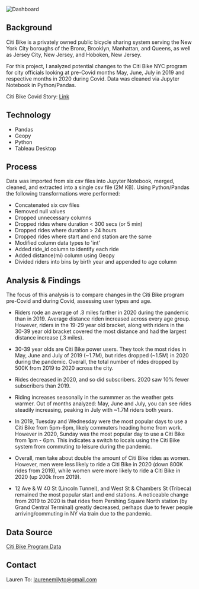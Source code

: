 ![Dashboard](https://i.pinimg.com/originals/8d/1e/18/8d1e18d24c94e1b3fdf432796a6f1b21.jpg)

## Background
Citi Bike is a privately owned public bicycle sharing system serving the New York City boroughs of the Bronx, Brooklyn, Manhattan, and Queens, as well as Jersey City, New Jersey, and Hoboken, New Jersey. 

For this project, I analyzed potential changes to the Citi Bike NYC program for city officials looking at pre-Covid months May, June, July in 2019 and respective months in 2020 during Covid. Data was cleaned via Jupyter Notebook in Python/Pandas. 

Citi Bike Covid Story: [Link](https://public.tableau.com/app/profile/lauren.to8058/viz/CitiBikeCovidAnalysis/CitiBikeStory?publish=yes)

## Technology
- Pandas
- Geopy
- Python
- Tableau Desktop

## Process
Data was imported from six csv files into Jupyter Notebook, merged, cleaned, and extracted into a single csv file (2M KB). Using Python/Pandas the following transformations were performed: 

- Concatenated six csv files
- Removed null values
- Dropped unnecessary columns
- Dropped rides where duration < 300 secs (or 5 min)
- Dropped rides where duration > 24 hours
- Dropped rides where start and end station are the same
- Modified column data types to 'int'
- Added ride_id column to identify each ride
- Added distance(mi) column using Geopy
- Divided riders into bins by birth year and appended to age column

## Analysis & Findings
The focus of this analysis is to compare changes in the Citi Bike program pre-Covid and during Covid, assessing user types and age. 

- Riders rode an average of .3 miles farther in 2020 during the pandemic than in 2019. Average distance riden increased across every age group. However, riders in the 19-29 year old bracket, along with riders in the 30-39 year old bracket covered the most distance and had the largest distance increase (.3 miles). 

- 30-39 year olds are Citi Bike power users. They took the most rides in May, June and July of 2019 (~1.7M), but rides dropped (~1.5M) in 2020 during the pandemic. Overall, the total number of rides dropped by 500K from 2019 to 2020 across the city. 

- Rides decreased in 2020, and so did subscribers. 2020 saw 10% fewer subscribers than 2019.  

- Riding increases seasonally in the summmer as the weather gets warmer. Out of months analyzed: May, June and July, you can see rides steadily increasing, peaking in July with ~1.7M riders both years.

- In 2019, Tuesday and Wednesday were the most popular days to use a Citi Bike from 5pm-6pm, likely commuters heading home from work. However in 2020, Sunday was the most popular day to use a Citi Bike from 1pm - 6pm. This indicates a switch to locals using the Citi Bike system from commuting to leisure during the pandemic.

- Overall, men take about double the amount of Citi Bike rides as women. However, men were less likely to ride a Citi Bike in 2020 (down 800K rides from 2019), while women were more likely to ride a Citi Bike in 2020 (up 200k from 2019).

- 12 Ave & W 40 St (Lincoln Tunnel), and West St & Chambers St (Tribeca) remained the most popular start and end stations. A noticeable change from 2019 to 2020 is that rides from Pershing Square North station (by Grand Central Terminal) greatly decreased, perhaps due to fewer people arriving/commuting in NY via train due to the pandemic. 


## Data Source
[Citi Bike Program Data](https://ride.citibikenyc.com/system-data)

## Contact
Lauren To: [laurenemilyto@gmail.com](laurenemilyto@gmail.com)
